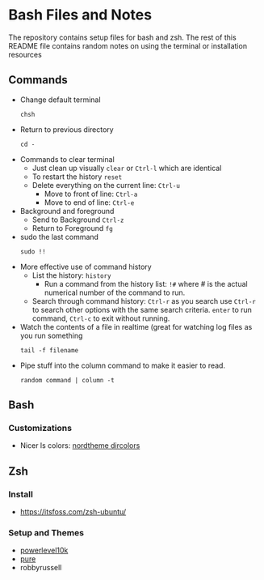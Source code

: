 # Bash Files and Notes
The repository contains setup files for bash and zsh. The rest of this README file contains random notes on using the terminal or installation resources

## Commands
- Change default terminal
    ```
    chsh
    ```
- Return to previous directory
    ```
    cd -
    ```
- Commands to clear terminal
    - Just clean up visually `clear` or `Ctrl-l` which are identical
    - To restart the history `reset`
    - Delete everything on the current line: `Ctrl-u`
        - Move to front of line: `Ctrl-a`
        - Move to end of line: `Ctrl-e`
- Background and foreground
    - Send to Background `Ctrl-z`
    - Return to Foreground `fg`
- sudo the last command
    ```
    sudo !!
    ```
- More effective use of command history
    - List the history: `history`
        - Run a command from the history list: `!#` where # is the actual numerical number of the command to run.
    - Search through command history: `Ctrl-r` as you search use `Ctrl-r` to search other options with the same search criteria. `enter` to run command, `Ctrl-c` to exit without running.
- Watch the contents of a file in realtime (great for watching log files as you run something
    ```
    tail -f filename
    ```
- Pipe stuff into the column command to make it easier to read.
    ```
    random command | column -t
    ```
## Bash
### Customizations
- Nicer ls colors: [nordtheme dircolors](https://github.com/nordtheme/dircolors)

## Zsh
### Install
- https://itsfoss.com/zsh-ubuntu/
### Setup and Themes
- [powerlevel10k](https://github.com/romkatv/powerlevel10k?tab=readme-ov-file#installation)
- [pure](https://github.com/sindresorhus/pure)
- robbyrussell
